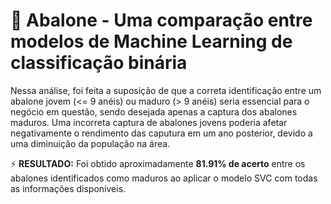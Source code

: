 # :shell: Abalone - Uma comparação entre modelos de Machine Learning de classificação binária

Nessa análise, foi feita a suposição de que a correta identificação entre um abalone jovem (<= 9 anéis) ou maduro (> 9 anéis) seria essencial para o negócio em questão, sendo desejada apenas a captura dos abalones maduros. Uma incorreta captura de abalones jovens poderia afetar negativamente o rendimento das caputura em um ano posterior, devido a uma diminuição da população na área.

:zap: **RESULTADO:**
Foi obtido aproximadamente <b>81.91% de acerto</b>  entre os abalones identificados como maduros ao aplicar o modelo SVC com todas as informações disponíveis.

